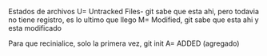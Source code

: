 Estados de archivos
U= Untracked Files- git sabe que esta ahi, pero todavia no tiene registro, es lo ultimo que llego
M= Modified, git sabe que esta ahi y esta modificado 

Para que recinialice, solo la primera vez, git init 
A= ADDED (agregado)

